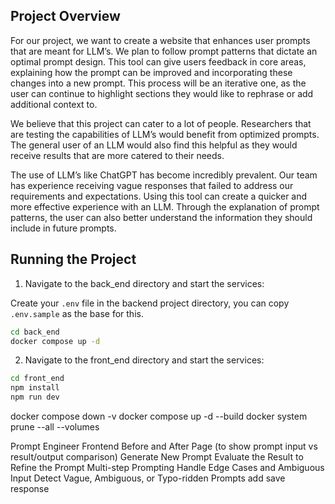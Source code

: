 ## Project Overview

For our project, we want to create a website that enhances user prompts that are meant for LLM’s. We plan to follow prompt patterns that dictate an optimal prompt design. This tool can give users feedback in core areas, explaining how the prompt can be improved and incorporating these changes into a new prompt. This process will be an iterative one, as the user can continue to highlight sections they would like to rephrase or add additional context to.

We believe that this project can cater to a lot of people. Researchers that are testing the capabilities of LLM’s would benefit from optimized prompts. The general user of an LLM would also find this helpful as they would receive results that are more catered to their needs.

The use of LLM’s like ChatGPT has become incredibly prevalent. Our team has experience receiving vague responses that failed to address our requirements and expectations. Using this tool can create a quicker and more effective experience with an LLM. Through the explanation of prompt patterns, the user can also better understand the information
they should include in future prompts.

## Running the Project

1. Navigate to the back_end directory and start the services:

Create your `.env` file in the backend project directory, you can copy `.env.sample` as the base for this.

```sh
cd back_end
docker compose up -d
```

2. Navigate to the front_end directory and start the services:

```sh
cd front_end
npm install
npm run dev
```

docker compose down -v
docker compose up -d --build
docker system prune --all --volumes

Prompt Engineer Frontend
Before and After Page (to show prompt input vs result/output comparison)
Generate New Prompt
Evaluate the Result to Refine the Prompt
Multi-step Prompting
Handle Edge Cases and Ambiguous Input
Detect Vague, Ambiguous, or Typo-ridden Prompts
add save response
